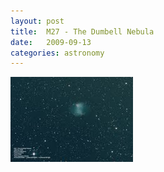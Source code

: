 ```yaml
---
layout: post
title:  M27 - The Dumbell Nebula
date:   2009-09-13
categories: astronomy
---
```


<!-- more -->


[![M13](/astronomy/2009_09_12_M27_thumb.jpg)](/astronomy/2009_09_12_M27.jpg)

